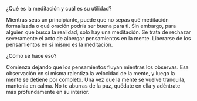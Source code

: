 ¿Qué es la meditación y cuál es su utilidad?

Mientras seas un principiante, puede que no sepas qué meditación formalizada o qué oración podría ser buena para ti. Sin embargo, para alguien que busca la realidad, solo hay una meditación. Se trata de rechazar severamente el acto de albergar pensamientos en la mente. Liberarse de los pensamientos en sí mismo es la meditación.

¿Cómo se hace eso?

Comienza dejando que los pensamientos fluyan mientras los observas. Esa observación en sí misma ralentiza la velocidad de la mente, y luego la mente se detiene por completo. Una vez que la mente se vuelve tranquila, mantenla en calma. No te aburras de la paz, quédate en ella y adéntrate más profundamente en su interior.